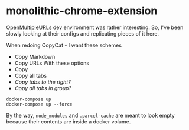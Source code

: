 # monolithic-chrome-extension
[OpenMultipleURLs](https://github.com/htrinter/Open-Multiple-URLs) dev environment was rather interesting. So, I've been slowly looking at their configs and replicating pieces of it here.

When redoing CopyCat - I want these schemes
- Copy Markdown
- Copy URLs
With these options
- Copy
- Copy all tabs
- *Copy tabs to the right?*
- *Copy all tabs in group?*


```shell
docker-compose up
docker-compose up --force
```

By the way, `node_modules` and `.parcel-cache` are meant to look empty because their contents are inside a docker volume.
